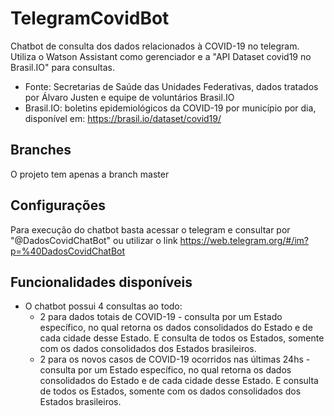 # TelegramCovidBot

Chatbot de consulta dos dados relacionados à COVID-19 no telegram. Utiliza o Watson Assistant como gerenciador e a "API Dataset covid19 no Brasil.IO" para consultas.
- Fonte: Secretarias de Saúde das Unidades Federativas, dados tratados por Álvaro Justen e equipe de voluntários Brasil.IO
- Brasil.IO: boletins epidemiológicos da COVID-19 por município por dia, disponível em: https://brasil.io/dataset/covid19/

## Branches

O projeto tem apenas a branch master

## Configurações

Para execução do chatbot basta acessar o telegram e consultar por "@DadosCovidChatBot" ou utilizar o link https://web.telegram.org/#/im?p=%40DadosCovidChatBot

## Funcionalidades disponíveis

* O chatbot possui 4 consultas ao todo:
    - 2 para dados totais de COVID-19 - consulta por um Estado específico, no qual retorna os dados consolidados do Estado e de cada cidade desse Estado. E consulta de todos os Estados, somente com os dados consolidados dos Estados brasileiros.
    - 2 para os novos casos de COVID-19 ocorridos nas últimas 24hs - consulta por um Estado específico, no qual retorna os dados consolidados do Estado e de cada cidade desse Estado. E consulta de todos os Estados, somente com os dados consolidados dos Estados brasileiros.